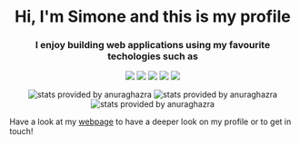 <h1 align="center" >Hi, I'm Simone and this is my profile</h1>
<h3 align="center" >I enjoy building web applications using my favourite techologies such as </h3>

<p align="center" >
  <img src="https://img.shields.io/badge/Java-ED8B00?style=for-the-badge&logo=java&logoColor=white" />
  <img src="https://img.shields.io/badge/Spring-6DB33F?style=for-the-badge&logo=spring&logoColor=white" />
  <img src="https://img.shields.io/badge/MongoDB-4EA94B?style=for-the-badge&logo=mongodb&logoColor=white" />
  <img src="https://img.shields.io/badge/Docker-2CA5E0?style=for-the-badge&logo=docker&logoColor=white" />
  <img src="https://img.shields.io/badge/Visual_Studio_Code-0078D4?style=for-the-badge&logo=visual%20studio%20code&logoColor=white" />
</p>

<!-- <h3 align="center" >I also enjoy building videogames using </h3> -->

<!--<p align="center" >
<!--  <img src="https://img.shields.io/badge/-Unreal%20Engine-313131?style=for-the-badge&logo=unreal-engine&logoColor=white" /> -->
<!--  <img src="https://img.shields.io/badge/blender-%23F5792A.svg?style=for-the-badge&logo=blender&logoColor=white" /> -->
<!--  <img src="https://img.shields.io/badge/Adobe%20Illustrator-FF9A00?style=for-the-badge&logo=adobe%20illustrator&logoColor=white" /> -->
<!--  <img src="https://img.shields.io/badge/Adobe%20Photoshop-31A8FF?style=for-the-badge&logo=Adobe%20Photoshop&logoColor=black" /> -->
<!-- </p> -->

<p align="center" >
  <img src="https://github-readme-streak-stats.herokuapp.com/?user=simone-lungarella&theme=dark" title="stats provided by anuraghazra" />
  <img src="https://github-readme-stats.vercel.app/api?username=simone-lungarella&theme=dark&count_private=true&show_icons=true" title="stats provided by anuraghazra"  />
  <img src="https://github-readme-stats.vercel.app/api/top-langs/?username=simone-lungarella&layout=compact&theme=dark" title="stats provided by anuraghazra" /> 
</p>

Have a look at my <a href="https://simone-lungarella.github.io/">webpage</a> to have a deeper look on my profile or to get in touch!
